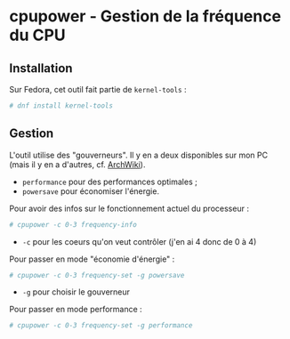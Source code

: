 # cpupower - Gestion de la fréquence du CPU

## Installation

Sur Fedora, cet outil fait partie de `kernel-tools` :

```bash
# dnf install kernel-tools
```

## Gestion

L'outil utilise des "gouverneurs". Il y en a deux disponibles sur mon PC (mais
il y en a d'autres, cf. [ArchWiki](https://wiki.archlinux.org/index.php/CPU_frequency_scaling)).

* `performance` pour des performances optimales ;
* `powersave` pour économiser l'énergie.

Pour avoir des infos sur le fonctionnement actuel du processeur :

```bash
# cpupower -c 0-3 frequency-info
```

* `-c` pour les coeurs qu'on veut contrôler (j'en ai 4 donc de 0 à 4)

 Pour passer en mode "économie d'énergie" :

```bash
# cpupower -c 0-3 frequency-set -g powersave
```

* `-g` pour choisir le gouverneur

Pour passer en mode performance :

```bash
# cpupower -c 0-3 frequency-set -g performance
```